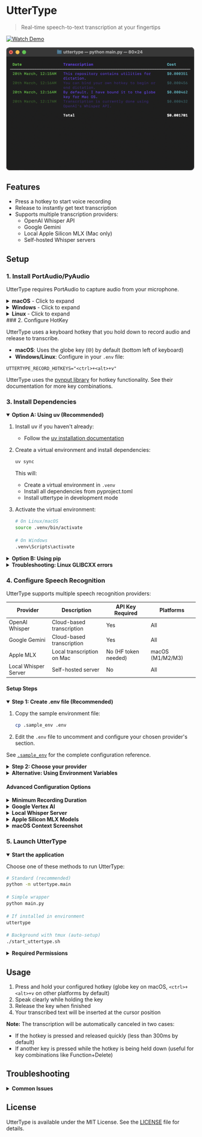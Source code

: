 # UtterType

> Real-time speech-to-text transcription at your fingertips

[![Watch Demo](https://img.shields.io/badge/Watch-Demo-red?style=for-the-badge&logo=youtube)](https://www.youtube.com/watch?v=eSDYIFzU_fY)

<img src="./assets/sample_terminal.png" alt="UtterType terminal interface" style="width: 500px;"/>

## Features

- Press a hotkey to start voice recording
- Release to instantly get text transcription
- Supports multiple transcription providers:
  - OpenAI Whisper API
  - Google Gemini
  - Local Apple Silicon MLX (Mac only)
  - Self-hosted Whisper servers

## Setup

### 1. Install PortAudio/PyAudio

UtterType requires PortAudio to capture audio from your microphone.

<details>
<summary><b>macOS</b> - Click to expand</summary>

Installing PortAudio on macOS is easiest with Homebrew:

```bash
brew install portaudio
```

Then install PyAudio:

```bash
pip install pyaudio
```
</details>

<details>
<summary><b>Windows</b> - Click to expand</summary>

On Windows, PyAudio typically installs without additional dependencies:

```bash
python -m pip install pyaudio
```
</details>

<details>
<summary><b>Linux</b> - Click to expand</summary>

On Linux, install the system package:

```bash
sudo apt-get install python3-pyaudio
```
</details>
### 2. Configure HotKey

UtterType uses a keyboard hotkey that you hold down to record audio and release to transcribe.

- **macOS**: Uses the globe key (&#127760;) by default (bottom left of keyboard)
- **Windows/Linux**: Configure in your `.env` file:

```env
UTTERTYPE_RECORD_HOTKEYS="<ctrl>+<alt>+v"
```

UtterType uses the [pynput library](https://pynput.readthedocs.io/en/latest/keyboard.html#global-hotkeys) for hotkey functionality. See their documentation for more key combinations.

### 3. Install Dependencies

<details open>
<summary><b>Option A: Using uv (Recommended)</b></summary>

1. Install uv if you haven't already:
   - Follow the [uv installation documentation](https://docs.astral.sh/uv/getting-started/installation/)

2. Create a virtual environment and install dependencies:
   ```bash
   uv sync
   ```

   This will:
   - Create a virtual environment in `.venv`
   - Install all dependencies from pyproject.toml
   - Install uttertype in development mode

3. Activate the virtual environment:
   ```bash
   # On Linux/macOS
   source .venv/bin/activate  
   
   # On Windows
   .venv\Scripts\activate
   ```
</details>

<details>
<summary><b>Option B: Using pip</b></summary>

Install in development mode with pip:
```bash
pip install -e .
```
</details>

<details>
<summary><b>Troubleshooting: Linux GLIBCXX errors</b></summary>

If you see an error like this on Linux:
```
ImportError: /home/soul/anaconda3/lib/libstdc++.so.6: version `GLIBCXX_3.4.32' not found
```

This is typically caused by Conda environments. See solutions on:
- [StackOverflow](https://stackoverflow.com/questions/72540359/glibcxx-3-4-30-not-found-for-librosa-in-conda-virtual-environment-after-tryin)
- [Berkeley guide](https://bcourses.berkeley.edu/courses/1478831/pages/glibcxx-missing)
</details>


### 4. Configure Speech Recognition

UtterType supports multiple speech recognition providers:

| Provider | Description | API Key Required | Platforms |
|----------|-------------|-----------------|-----------|
| OpenAI Whisper | Cloud-based transcription | Yes | All |
| Google Gemini | Cloud-based transcription | Yes | All |
| Apple MLX | Local transcription on Mac | No (HF token needed) | macOS (M1/M2/M3) |
| Local Whisper Server | Self-hosted server | No | All |

#### Setup Steps

<details open>
<summary><b>Step 1: Create .env file (Recommended)</b></summary>

1. Copy the sample environment file:
   ```bash
   cp .sample_env .env
   ```

2. Edit the `.env` file to uncomment and configure your chosen provider's section.

See [`.sample_env`](.sample_env) for the complete configuration reference.
</details>

<details>
<summary><b>Step 2: Choose your provider</b></summary>

Set the `UTTERTYPE_PROVIDER` in your `.env` file to one of:

```env
# Options: "openai" (default), "mlx" (Mac only), or "google"
UTTERTYPE_PROVIDER="openai"
```
</details>

<details>
<summary><b>Alternative: Using Environment Variables</b></summary>

Instead of a `.env` file, you can set variables directly in your terminal:

**OpenAI Whisper** (Linux/macOS):
```bash
export UTTERTYPE_PROVIDER="openai"
export OPENAI_API_KEY="sk-your-key-here"
```

**Apple Silicon MLX** (Mac only):
```bash
export UTTERTYPE_PROVIDER="mlx"
export HF_TOKEN="your-huggingface-token"
# Also run: uv sync --extra mlx
```

**Google Gemini** (Linux/macOS):
```bash
export UTTERTYPE_PROVIDER="google"
export GEMINI_API_KEY="your-api-key-here"
```

For Windows, use `$env:` instead of `export`.
</details>

#### Advanced Configuration Options

<details>
<summary><b>Minimum Recording Duration</b></summary>

You can set a minimum duration threshold for recordings to prevent accidental transcriptions from quick hotkey presses:

```env
# Set minimum recording duration to 300ms (default)
UTTERTYPE_MIN_RECORDING_MS=300
```

This is useful if you want to use the hotkey button for other purposes when pressed quickly (i.e., not held down). Any recording shorter than this duration will be ignored.
</details>

<details>
<summary><b>Google Vertex AI</b></summary>

For enterprise Google Vertex AI integration:

1. Install the [Google Cloud CLI](https://cloud.google.com/sdk/docs/install)
2. Authenticate: `gcloud auth application-default login`
3. Configure in `.env`:
   ```env
   UTTERTYPE_PROVIDER="google"
   GEMINI_USE_VERTEX="true"
   GEMINI_PROJECT_ID="your-gcp-project-id"
   GEMINI_LOCATION="us-central1"  # optional
   ```

See [Vertex AI docs](https://cloud.google.com/vertex-ai/docs/authentication) for more details.
</details>

<details>
<summary><b>Local Whisper Server</b></summary>

For faster and cheaper transcription, set up a local [faster-whisper-server](https://github.com/fedirz/faster-whisper-server):

1. Configure in `.env`:
   ```env
   UTTERTYPE_PROVIDER="openai"
   OPENAI_BASE_URL="http://localhost:7000/v1"
   ```

2. Available local models include:
   - `Systran/faster-whisper-small` (fastest)
   - `Systran/faster-distil-whisper-large-v3` (most accurate)
   - `deepdml/faster-whisper-large-v3-turbo-ct2` (almost as good, but faster)
</details>

<details>
<summary><b>Apple Silicon MLX Models</b></summary>

For the fastest local transcription on Apple Silicon Macs (M1/M2/M3):

1. Install the MLX dependencies:
   ```bash
   uv sync --extra mlx
   ```
   
2. Configure in `.env`:
   ```env
   UTTERTYPE_PROVIDER="mlx"
   MLX_MODEL_NAME="distil-medium.en"
   HF_TOKEN="your-huggingface-token"  # Get from huggingface.co/join
   ```

This uses [lightning-whisper-mlx](https://github.com/mustafaaljadery/lightning-whisper-mlx) to run Whisper models natively on the Apple Neural Engine.

Available models with speed/accuracy tradeoffs:
| Model | Size | Language | Speed | Accuracy |
|-------|------|----------|-------|----------|
| `base.en` | Small | English only | ★★★★★ | ★★ |
| `small.en` | Medium | English only | ★★★★ | ★★★ |
| `medium.en` | Large | English only | ★★★ | ★★★★ |
| `distil-small.en` | Medium | English only | ★★★★ | ★★★ |
| `distil-medium.en` | Large | English only | ★★★ | ★★★★ |
| `large-v2` | Extra large | Multilingual | ★★ | ★★★★★ |
</details>

<details>
<summary><b>macOS Context Screenshot</b></summary>

UtterType can capture screenshots of the active window on macOS for context-aware transcription:

Install the macOS-specific dependencies:
```bash
uv sync --extra macos
```

The screenshot functionality can be useful for providing visual context in context-aware transcription scenarios.
</details>

### 5. Launch UtterType

<details open>
<summary><b>Start the application</b></summary>

Choose one of these methods to run UtterType:

```bash
# Standard (recommended)
python -m uttertype.main

# Simple wrapper
python main.py

# If installed in environment
uttertype

# Background with tmux (auto-setup)
./start_uttertype.sh
```
</details>

<details>
<summary><b>Required Permissions</b></summary>

When first launching, you'll need to grant these permissions:

**macOS:**
1. System Settings → Privacy & Security → Accessibility
2. System Settings → Privacy & Security → Input Monitoring
3. Microphone access

**Windows/Linux:**
- Microphone access permissions
</details>

## Usage

1. Press and hold your configured hotkey (globe key on macOS, `<ctrl>+<alt>+v` on other platforms by default)
2. Speak clearly while holding the key
3. Release the key when finished
4. Your transcribed text will be inserted at the cursor position

**Note:** The transcription will be automatically canceled in two cases:
- If the hotkey is pressed and released quickly (less than 300ms by default)
- If another key is pressed while the hotkey is being held down (useful for key combinations like Function+Delete)

## Troubleshooting

<details>
<summary><b>Common Issues</b></summary>

- **Hotkey not working**: Check permissions in System Settings (macOS) or verify hotkey configuration
- **No microphone input**: Check microphone permissions and default device settings
- **API key errors**: Verify your API keys are correctly set in the `.env` file
- **Missing models**: For MLX, ensure you've run `uv sync --extra mlx` and provided a HuggingFace token
</details>

## License

UtterType is available under the MIT License. See the [LICENSE](LICENSE) file for details.
